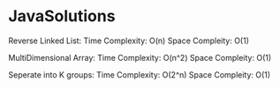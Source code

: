 # JavaSolutions

Reverse Linked List:
Time Complexity: O(n)
Space Compleity: O(1)

MultiDimensional Array:
Time Complexity: O(n^2)
Space Compleity: O(1)

Seperate into K groups:
Time Complexity: O(2^n)
Space Compleity: O(1)
